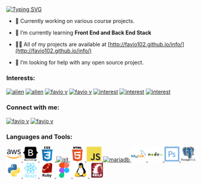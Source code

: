 <a href="https://git.io/typing-svg"><img src="https://readme-typing-svg.demolab.com?weight=500&size=25&duration=3000&pause=1000&color=181899&width=680&lines=Welcome+to+my+page%2C+I+am+Favio;a+passionate+individual+building+applications;and+continuously+learning+new+technologies." alt="Typing SVG" /></a>

- 🔭 Currently working on various course projects.

- 🌱 I’m currently learning **Front End and Back End Stack**

- 👨‍💻 All of my projects are available at [http://favio102.github.io/info/](http://favio102.github.io/info/)

- 🤝 I’m looking for help with any open source project.



<!-- 
- ⚡ Fun fact **I used dream about code when sleep**
- 📫 How to reach me **favio102@protonmail.com**
- 👯 I’m looking to collaborate on [any project](...)
- 📝 I regularly write articles on [...](...)
- 💬 Ask me about **...**
-->
<h3 align="left">Interests:</h3>
<p align="left">
<a href="#" target="blank"><img align="center" src="https://cdn-icons-png.flaticon.com/512/1087/1087191.png" alt="alien" height="40" width="40" /></a>
<a href="#" target="blank"><img align="center" src="https://cdn-icons-png.flaticon.com/512/5184/5184878.png" alt="alien" height="40" width="40" /></a>
<a href="#" target="blank"><img align="center" src="https://cdn-icons-png.flaticon.com/512/3049/3049617.png" alt="favio v" height="40" width="40" /></a>
<a href="#" target="blank"><img align="center" src="https://cdn-icons-png.flaticon.com/512/1598/1598677.png" alt="favio v" height="40" width="40" /></a>
<a href="#" target="blank"><img align="center" src="https://cdn-icons-png.flaticon.com/512/683/683940.png" alt="interest" height="40" width="40" /></a>
<a href="#" target="blank"><img align="center" src="https://as1.ftcdn.net/v2/jpg/05/46/52/54/1000_F_546525450_cF6VDibXthS40MWWg3pT3TVWLWDeNG3V.jpg" alt="interest" height="40" width="40" /></a>
<a href="#" target="blank"><img align="center" src="https://cdn-icons-png.flaticon.com/512/3271/3271136.png" alt="interest" height="40" width="40" /></a>
<!-- <a href="#" target="blank"><img align="center" src="" alt="interest" height="40" width="40" /></a> -->
<h3 align="left">Connect with me:</h3>
<p align="left">
<a href="https://www.linkedin.com/in/favio102/" target="blank"><img align="center" src="https://raw.githubusercontent.com/rahuldkjain/github-profile-readme-generator/master/src/images/icons/Social/linked-in-alt.svg" alt="favio v" height="30" width="40" /></a>
  <a href="favio102@protonmail.com" target="blank"><img align="center" src="https://img.icons8.com/nolan/512/protonmail-2.png" alt="favio v" height="30" width="40" /></a>
</p>

<h3 align="left">Languages and Tools:</h3>
<p align="left">
<!--   <a href="https://angular.io" target="_blank" rel="noreferrer"> <img src="https://raw.githubusercontent.com/devicons/devicon/master/icons/angularjs/angularjs-original-wordmark.svg" alt="angularjs" width="40" height="40"/> </a> -->
  <a href="https://aws.amazon.com" target="_blank" rel="noreferrer"> <img src="https://raw.githubusercontent.com/devicons/devicon/master/icons/amazonwebservices/amazonwebservices-original-wordmark.svg" alt="aws" width="40" height="40"/> </a>
  <a href="https://getbootstrap.com" target="_blank" rel="noreferrer"> <img src="https://raw.githubusercontent.com/devicons/devicon/master/icons/bootstrap/bootstrap-plain-wordmark.svg" alt="bootstrap" width="40" height="40"/> </a> 
<!--   <a href="https://www.cprogramming.com/" target="_blank" rel="noreferrer"> <img src="https://raw.githubusercontent.com/devicons/devicon/master/icons/c/c-original.svg" alt="c" width="40" height="40"/> </a>  -->
  <a href="https://www.w3schools.com/css/" target="_blank" rel="noreferrer"> <img src="https://raw.githubusercontent.com/devicons/devicon/master/icons/css3/css3-original-wordmark.svg" alt="css3" width="40" height="40"/> </a> 
<!--   <a href="https://www.cypress.io" target="_blank" rel="noreferrer"> <img src="https://raw.githubusercontent.com/simple-icons/simple-icons/6e46ec1fc23b60c8fd0d2f2ff46db82e16dbd75f/icons/cypress.svg" alt="cypress" width="40" height="40"/> </a>  -->
<!--   <a href="https://d3js.org/" target="_blank" rel="noreferrer"> <img src="https://raw.githubusercontent.com/devicons/devicon/master/icons/d3js/d3js-original.svg" alt="d3js" width="40" height="40"/> </a> -->
<!--   <a href="https://www.djangoproject.com/" target="_blank" rel="noreferrer"> <img src="https://cdn.worldvectorlogo.com/logos/django.svg" alt="django" width="40" height="40"/> </a> -->
<!--   <a href="https://www.docker.com/" target="_blank" rel="noreferrer"> <img src="https://raw.githubusercontent.com/devicons/devicon/master/icons/docker/docker-original-wordmark.svg" alt="docker" width="40" height="40"/> </a>  -->
<!--   <a href="https://firebase.google.com/" target="_blank" rel="noreferrer"> <img src="https://www.vectorlogo.zone/logos/firebase/firebase-icon.svg" alt="firebase" width="40" height="40"/> </a> -->
  <a href="https://git-scm.com/" target="_blank" rel="noreferrer"> <img src="https://www.vectorlogo.zone/logos/git-scm/git-scm-icon.svg" alt="git" width="40" height="40"/> </a>
  <a href="https://www.w3.org/html/" target="_blank" rel="noreferrer"> <img src="https://raw.githubusercontent.com/devicons/devicon/master/icons/html5/html5-original-wordmark.svg" alt="html5" width="40" height="40"/> </a>
  <a href="https://developer.mozilla.org/en-US/docs/Web/JavaScript" target="_blank" rel="noreferrer"> <img src="https://raw.githubusercontent.com/devicons/devicon/master/icons/javascript/javascript-original.svg" alt="javascript" width="40" height="40"/> </a> 
<!--   <a href="https://kubernetes.io" target="_blank" rel="noreferrer"> <img src="https://www.vectorlogo.zone/logos/kubernetes/kubernetes-icon.svg" alt="kubernetes" width="40" height="40"/> </a> -->
  <a href="https://mariadb.org/" target="_blank" rel="noreferrer"> <img src="https://www.vectorlogo.zone/logos/mariadb/mariadb-icon.svg" alt="mariadb" width="40" height="40"/> </a>
<!--   <a href="https://www.mongodb.com/" target="_blank" rel="noreferrer"> <img src="https://raw.githubusercontent.com/devicons/devicon/master/icons/mongodb/mongodb-original-wordmark.svg" alt="mongodb" width="40" height="40"/> </a> <a href="https://www.microsoft.com/en-us/sql-server" target="_blank" rel="noreferrer"> <img src="https://www.svgrepo.com/show/303229/microsoft-sql-server-logo.svg" alt="mssql" width="40" height="40"/> </a>  -->
  <a href="https://www.mysql.com/" target="_blank" rel="noreferrer"> <img src="https://raw.githubusercontent.com/devicons/devicon/master/icons/mysql/mysql-original-wordmark.svg" alt="mysql" width="40" height="40"/> </a> 
  <a href="https://nodejs.org" target="_blank" rel="noreferrer"> <img src="https://raw.githubusercontent.com/devicons/devicon/master/icons/nodejs/nodejs-original-wordmark.svg" alt="nodejs" width="40" height="40"/> </a>
  <a href="https://www.photoshop.com/en" target="_blank" rel="noreferrer"> <img src="https://raw.githubusercontent.com/devicons/devicon/master/icons/photoshop/photoshop-line.svg" alt="photoshop" width="40" height="40"/> </a>
  <a href="https://www.postgresql.org" target="_blank" rel="noreferrer"> <img src="https://raw.githubusercontent.com/devicons/devicon/master/icons/postgresql/postgresql-original-wordmark.svg" alt="postgresql" width="40" height="40"/> </a> 
  <a href="https://www.python.org" target="_blank" rel="noreferrer"> <img src="https://raw.githubusercontent.com/devicons/devicon/master/icons/python/python-original.svg" alt="python" width="40" height="40"/> </a> 
  <a href="https://reactjs.org/" target="_blank" rel="noreferrer"> <img src="https://raw.githubusercontent.com/devicons/devicon/master/icons/react/react-original-wordmark.svg" alt="react" width="40" height="40"/> </a>
  <a href="https://www.ruby-lang.org/" target="_blank" rel="noreferrer">
 <!-- Ruby -->   
  <img src="https://raw.githubusercontent.com/devicons/devicon/master/icons/ruby/ruby-original-wordmark.svg" alt="ruby" width="40" height="40"/>
</a>
<!-- Figma -->  
<a href="https://www.figma.com/" target="_blank" rel="noreferrer">
  <img src="https://raw.githubusercontent.com/devicons/devicon/master/icons/figma/figma-original.svg" alt="figma" width="40" height="40"/>
</a>
<!-- Linux -->
<a href="https://www.linux.org/" target="_blank" rel="noreferrer">
  <img src="https://raw.githubusercontent.com/devicons/devicon/master/icons/linux/linux-original.svg" alt="linux" width="40" height="40"/>
</a> 
<!-- Rails -->
<a href="https://www.figma.com/" target="_blank" rel="noreferrer">
  <img src="https://raw.githubusercontent.com/devicons/devicon/master/icons/rails/rails-original-wordmark.svg" alt="rails" width="40" height="40"/>
</a>

<!--   <a href="https://reactnative.dev/" target="_blank" rel="noreferrer"> <img src="https://reactnative.dev/img/header_logo.svg" alt="reactnative" width="40" height="40"/> </a> <a href="https://www.ruby-lang.org/en/" target="_blank" rel="noreferrer"> <img src="https://raw.githubusercontent.com/devicons/devicon/master/icons/ruby/ruby-original.svg" alt="ruby" width="40" height="40"/> </a> -->
<!--   <a href="https://sass-lang.com" target="_blank" rel="noreferrer"> <img src="https://raw.githubusercontent.com/devicons/devicon/master/icons/sass/sass-original.svg" alt="sass" width="40" height="40"/> </a> -->
  
<!--   <a href="https://sculpin.io/" target="_blank" rel="noreferrer"> <img src="https://gist.githubusercontent.com/vivek32ta/c7f7bf583c1fb1c58d89301ea40f37fd/raw/1782aef8672484698c0dd407f900c4a329ed5bc4/sculpin.svg" alt="sculpin" width="40" height="40"/> </a> 
  <a href="https://www.tensorflow.org" target="_blank" rel="noreferrer"> <img src="https://www.vectorlogo.zone/logos/tensorflow/tensorflow-icon.svg" alt="tensorflow" width="40" height="40"/> </a>
  <a href="https://vuejs.org/" target="_blank" rel="noreferrer"> <img src="https://raw.githubusercontent.com/devicons/devicon/master/icons/vuejs/vuejs-original-wordmark.svg" alt="vuejs" width="40" height="40"/> </a> -->
</p>

<!-- <p><img align="center" src="https://github-readme-stats.vercel.app/api/top-langs?username=favio102&show_icons=true&locale=en&layout=compact" alt="favio102" /></p> -->

<!--
[![An image of @favio102's Holopin badges, which is a link to view their full Holopin profile](https://holopin.me/favio102)](https://holopin.io/@favio102)
**favio102/favio102** is a ✨ _special_ ✨ repository because its `README.md` (this file) appears on your GitHub profile.

